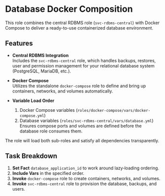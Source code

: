 # Database Docker Composition

This role combines the central RDBMS role (`svc-rdbms-central`) with Docker Compose to deliver a ready-to-use containerized database environment.

## Features

- **Central RDBMS Integration**  
  Includes the `svc-rdbms-central` role, which handles backups, restores, user and permission management for your relational database system (PostgreSQL, MariaDB, etc.).

- **Docker Compose**  
  Utilizes the standalone `docker-compose` role to define and bring up containers, networks, and volumes automatically.

- **Variable Load Order**  
  1. Docker Compose variables (`roles/docker-compose/vars/docker-compose.yml`)  
  2. Database variables (`roles/svc-rdbms-central/vars/database.yml`)  
  Ensures compose ports and volumes are defined before the database role consumes them.

The role will load both sub-roles and satisfy all dependencies transparently.

## Task Breakdown

1. **Set Fact** `database_application_id` to work around lazy‐loading ordering.
2. **Include Vars** in the specified order.
3. **Invoke** `docker-compose` role to create containers, networks, and volumes.
4. **Invoke** `svc-rdbms-central` role to provision the database, backups, and users.